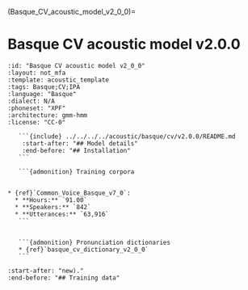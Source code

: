 
(Basque_CV_acoustic_model_v2_0_0)=
# Basque CV acoustic model v2.0.0

``````{acoustic} Basque CV acoustic model v2.0.0
:id: "Basque CV acoustic model v2_0_0"
:layout: not_mfa
:template: acoustic_template
:tags: Basque;CV;IPA
:language: "Basque"
:dialect: N/A
:phoneset: "XPF"
:architecture: gmm-hmm
:license: "CC-0"

   ```{include} ../../../../acoustic/basque/cv/v2.0.0/README.md
    :start-after: "## Model details"
    :end-before: "## Installation"
   ```

   ```{admonition} Training corpora


* {ref}`Common_Voice_Basque_v7_0`:
  * **Hours:** `91.00`
  * **Speakers:** `842`
  * **Utterances:** `63,916`
   ```


   ```{admonition} Pronunciation dictionaries
   * {ref}`basque_cv_dictionary_v2_0_0`
   ```
``````

```{include} ../../../../acoustic/basque/cv/v2.0.0/README.md
:start-after: "new)."
:end-before: "## Training data"
```
